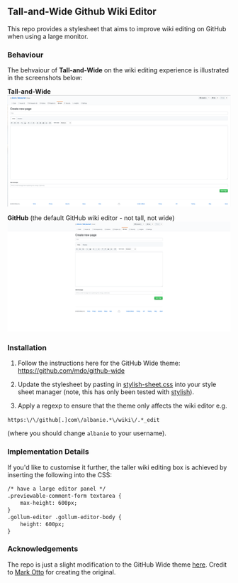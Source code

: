 ## Tall-and-Wide Github Wiki Editor

This repo provides a stylesheet that aims to improve wiki editing on GitHub when using a large monitor.


### Behaviour

The behvaiour of **Tall-and-Wide** on the wiki editing experience is illustrated in the screenshots below:

**Tall-and-Wide**
![tall-and-wide](misc/tall-and-wide.png)

**GitHub** (the default GitHub wiki editor - not tall, not wide)
![github](misc/github.png)



### Installation

1. Follow the instructions here for the GitHub Wide theme:
https://github.com/mdo/github-wide

2. Update the stylesheet by pasting in [stylish-sheet.css](stylish-sheet.css) into your style sheet manager (note, this has only been tested with [stylish](https://chrome.google.com/webstore/detail/stylish-custom-themes-for/fjnbnpbmkenffdnngjfgmeleoegfcffe?hl=en)).

2. Apply a regexp to ensure that the theme only affects the wiki editor e.g.

`https:\/\/github[.]com\/albanie.*\/wiki\/.*_edit`

(where you should change `albanie` to your username).


### Implementation Details


If you'd like to customise it further, the taller wiki editing box is achieved by inserting the following into the CSS:

```
/* have a large editor panel */
.previewable-comment-form textarea {
    max-height: 600px;
}
.gollum-editor .gollum-editor-body {
    height: 600px;
}
```

### Acknowledgements

The repo is just a slight modification to the GitHub Wide theme [here](https://github.com/mdo/github-wide). Credit to [Mark Otto](https://github.com/mdo) for creating the original.